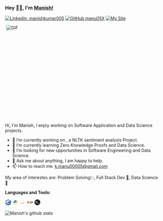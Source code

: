 ### Hey 👋🏽, I'm [Manish!](https://manu05x.github.io/manu005/) 

[![Linkedin: manishkumar005](https://img.shields.io/badge/-manishkumar005-blue?style=flat-square&logo=Linkedin&logoColor=white&link=https://www.linkedin.com/in/manishkumar005/)](https://www.linkedin.com/in/manishkumar005//)
[![GitHub manu05X](https://img.shields.io/github/followers/manu05X?label=follow&style=social)](https://github.com/manu05X)
[![My Site](https://img.shields.io/badge/-MySite-black?style=flat-squarelink=https://manu005.herokuapp.com/)](https://manu005.herokuapp.com/)

<img align="right" alt="GIF" src="https://github.com/manu005/manu005/blob/master/code.gif?raw=true" width="500" height="320" />

Hi, I'm Manish,  I enjoy working on Software Application and Data Science projects.

- 🔭 I’m currently working on , a NLTK sentiment analysis Project.
- 🌱 I’m currently learning Zero Knowledge Proofs and Data Science.
- 👯 I’m looking for new opportunities in Software Engineering and Data Science.
- 💬 Ask me about anything, I am happy to help.
- 📫 How to reach me: k.manu00005@gmail.com

My area of interestes are:  Problem Solving✨, Full Stack Dev 📱, Data Science 👯

**Languages and Tools:** 

<code><img height="20" src="https://raw.githubusercontent.com/github/explore/80688e429a7d4ef2fca1e82350fe8e3517d3494d/topics/cpp/cpp.png"></code>
<code><img height="20" src="https://raw.githubusercontent.com/github/explore/80688e429a7d4ef2fca1e82350fe8e3517d3494d/topics/python/python.png"></code>
<code><img height="20" src="https://raw.githubusercontent.com/github/explore/80688e429a7d4ef2fca1e82350fe8e3517d3494d/topics/mysql/mysql.png"></code>
<code><img height="20" src="https://raw.githubusercontent.com/github/explore/80688e429a7d4ef2fca1e82350fe8e3517d3494d/topics/git/git.png"></code>
<code><img height="20" src="https://raw.githubusercontent.com/github/explore/80688e429a7d4ef2fca1e82350fe8e3517d3494d/topics/terminal/terminal.png"></code>

![Manish's github stats](https://github-readme-stats.vercel.app/api/?username=manu05X&show_icons=true&title_color=fff&icon_color=79ff97&text_color=9f9f9f&bg_color=151515)
